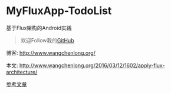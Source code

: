 # MyFluxApp-TodoList

基于Flux架构的Android实践

> 欢迎Follow我的[GitHub](https://github.com/SpikeKing)

博客: http://www.wangchenlong.org/

本文: http://www.wangchenlong.org/2016/03/12/1602/apply-flux-architecture/

[参考文章](http://www.wangchenlong.org/2016/03/12/1602/apply-flux-architecture/)

